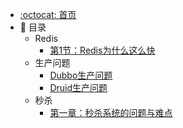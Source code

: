 - [:octocat: 首页](/README)
- :memo: 目录
  - Redis
    - [第1节：Redis为什么这么快](/md/redis/2022-03-09-redis为什么这么快.md)
  - 生产问题
    - [Dubbo生产问题](/md/prod/2022-03-18-dubbo生产问题.md)
    - [Druid生产问题](/md/prod/2022-03-31-druid生产问题.md)
  - 秒杀
    - [第一章：秒杀系统的问题与难点](/md/flashSale/第一章：秒杀系统的问题与难点.md)   
